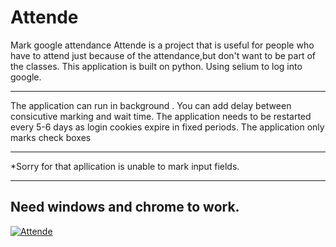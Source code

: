 # Attende
Mark google attendance 
Attende is a project that is useful for people who have to attend just because of the attendance,but don't want to be part of the classes.
This application is built on python.
Using selium to log into google.
____________________________________________________________________
The application can run in background .
You can add delay between consicutive marking and wait time.
The application needs to be restarted every 5-6 days as login cookies expire in fixed periods.
The application only marks check boxes
____________________________________________________________________
*Sorry for that apllication is unable to mark input fields.
____________________________________________________________________
Need windows and chrome to work.
--------------------------------------------------------------------
<a href="https://imgbb.com/"><img src="https://i.ibb.co/sV1tXrN/Attende.png" alt="Attende" border="0"></a>
